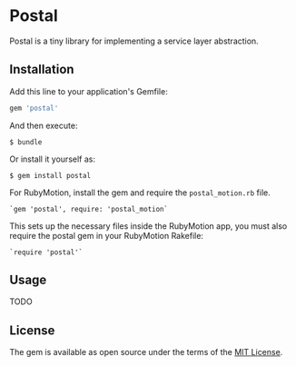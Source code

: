 # Postal

Postal is a tiny library for implementing a service layer abstraction.

## Installation

Add this line to your application's Gemfile:

```ruby
gem 'postal'
```

And then execute:

    $ bundle

Or install it yourself as:

    $ gem install postal


For RubyMotion, install the gem and require the `postal_motion.rb` file.

    `gem 'postal', require: 'postal_motion`

This sets up the necessary files inside the RubyMotion app, you must also require
the postal gem in your RubyMotion Rakefile:

    `require 'postal'`

## Usage

TODO

## License

The gem is available as open source under the terms of the [MIT License](http://opensource.org/licenses/MIT).


